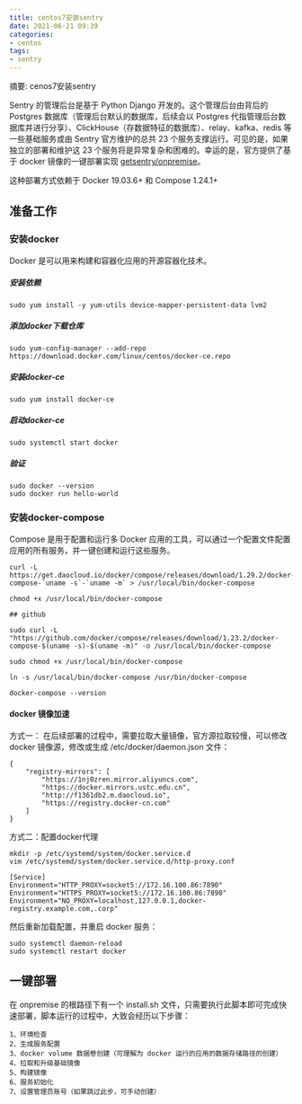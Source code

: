 ```yaml
---
title: centos7安装sentry
date: 2021-06-21 09:39
categories:
- centos
tags:
- sentry
---
```

	
	
摘要: cenos7安装sentry
<!-- more -->


Sentry 的管理后台是基于 Python Django 开发的。这个管理后台由背后的 Postgres 数据库（管理后台默认的数据库，后续会以 Postgres 代指管理后台数据库并进行分享）、ClickHouse（存数据特征的数据库）、relay、kafka、redis 等一些基础服务或由 Sentry 官方维护的总共 23 个服务支撑运行。可见的是，如果独立的部署和维护这 23 个服务将是异常复杂和困难的。幸运的是，官方提供了基于 docker 镜像的一键部署实现 [getsentry/onpremise](https://github.com/getsentry/onpremise)。

这种部署方式依赖于 Docker 19.03.6+ 和 Compose 1.24.1+

## 准备工作
### 安装docker 
Docker 是可以用来构建和容器化应用的开源容器化技术。

##### 安装依赖
```
sudo yum install -y yum-utils device-mapper-persistent-data lvm2
```

##### 添加docker下载仓库
```
sudo yum-config-manager --add-repo https://download.docker.com/linux/centos/docker-ce.repo
```

##### 安装docker-ce
```
sudo yum install docker-ce
```

##### 启动docker-ce
```
sudo systemctl start docker
```

##### 验证
```
sudo docker --version
sudo docker run hello-world
```


### 安装docker-compose 
Compose 是用于配置和运行多 Docker 应用的工具，可以通过一个配置文件配置应用的所有服务，并一键创建和运行这些服务。

```
curl -L https://get.daocloud.io/docker/compose/releases/download/1.29.2/docker-compose-`uname -s`-`uname -m` > /usr/local/bin/docker-compose

chmod +x /usr/local/bin/docker-compose

## github

sudo curl -L "https://github.com/docker/compose/releases/download/1.23.2/docker-compose-$(uname -s)-$(uname -m)" -o /usr/local/bin/docker-compose

sudo chmod +x /usr/local/bin/docker-compose

ln -s /usr/local/bin/docker-compose /usr/bin/docker-compose

docker-compose --version
```

#### docker 镜像加速

方式一： 在后续部署的过程中，需要拉取大量镜像，官方源拉取较慢，可以修改 docker 镜像源，修改或生成 /etc/docker/daemon.json 文件：
```
{
    "registry-mirrors": [
        "https://1nj0zren.mirror.aliyuncs.com",
        "https://docker.mirrors.ustc.edu.cn",
        "http://f1361db2.m.daocloud.io",
        "https://registry.docker-cn.com"
    ]
}
```

方式二：配置docker代理
```
mkdir -p /etc/systemd/system/docker.service.d
vim /etc/systemd/system/docker.service.d/http-proxy.conf

[Service]
Environment="HTTP_PROXY=socket5://172.16.100.86:7890"
Environment="HTTPS_PROXY=socket5://172.16.100.86:7890"
Environment="NO_PROXY=localhost,127.0.0.1,docker-registry.example.com,.corp"

```

然后重新加载配置，并重启 docker 服务：
```
sudo systemctl daemon-reload
sudo systemctl restart docker
```

## 一键部署


在 onpremise 的根路径下有一个 install.sh 文件，只需要执行此脚本即可完成快速部署，脚本运行的过程中，大致会经历以下步骤：
```
1、环境检查
2、生成服务配置
3、docker volume 数据卷创建（可理解为 docker 运行的应用的数据存储路径的创建）
4、拉取和升级基础镜像
5、构建镜像
6、服务初始化
7、设置管理员账号（如果跳过此步，可手动创建）
```




